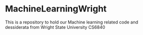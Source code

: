 # MachineLearningWright
This is a repository to hold our Machine learning related code and dessiderata from Wright State University CS6840
